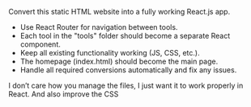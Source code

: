 Convert this static HTML website into a fully working React.js app.

- Use React Router for navigation between tools.
- Each tool in the "tools" folder should become a separate React component.
- Keep all existing functionality working (JS, CSS, etc.).
- The homepage (index.html) should become the main page.
- Handle all required conversions automatically and fix any issues.

I don’t care how you manage the files, I just want it to work properly in React. And also improve the CSS 
